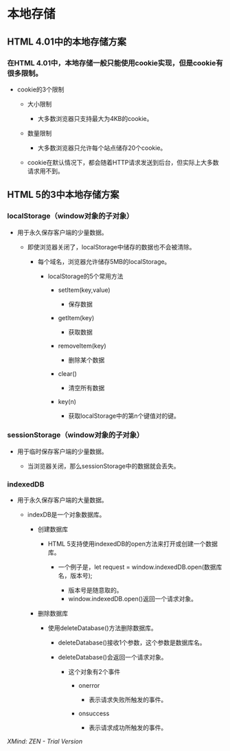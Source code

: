 # 本地存储

## HTML 4.01中的本地存储方案

### 在HTML 4.01中，本地存储一般只能使用cookie实现，但是cookie有很多限制。

- cookie的3个限制

	- 大小限制

		- 大多数浏览器只支持最大为4KB的cookie。

	- 数量限制

		- 大多数浏览器只允许每个站点储存20个cookie。

	- cookie在默认情况下，都会随着HTTP请求发送到后台，但实际上大多数请求用不到。

## HTML 5的3中本地存储方案

### localStorage（window对象的子对象）

- 用于永久保存客户端的少量数据。

	- 即使浏览器关闭了，localStorage中储存的数据也不会被清除。

		- 每个域名，浏览器允许储存5MB的localStorage。

			- localStorage的5个常用方法

				- setItem(key,value)

					- 保存数据

				- getItem(key)

					- 获取数据

				- removeItem(key)

					- 删除某个数据

				- clear()

					- 清空所有数据

				- key(n)

					- 获取localStorage中的第n个键值对的键。

### sessionStorage（window对象的子对象）

- 用于临时保存客户端的少量数据。

	- 当浏览器关闭，那么sessionStorage中的数据就会丢失。

### indexedDB

- 用于永久保存客户端的大量数据。

	- indexDB是一个对象数据库。

		- 创建数据库

			- HTML 5支持使用indexedDB的open方法来打开或创建一个数据库。

				- 一个例子是，let request = window.indexedDB.open(数据库名，版本号);

					- 版本号是随意取的。
					- window.indexedDB.open()返回一个请求对象。

		- 删除数据库

			- 使用deleteDatabase()方法删除数据库。

				- deleteDatabase()接收1个参数，这个参数是数据库名。
				- deleteDatabase()会返回一个请求对象。

					- 这个对象有2个事件

						- onerror

							- 表示请求失败所触发的事件。

						- onsuccess

							- 表示请求成功所触发的事件。

*XMind: ZEN - Trial Version*